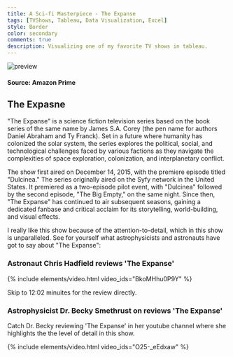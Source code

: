 ```yaml
---
title: A Sci-fi Masterpiece - The Expanse
tags: [TVShows, Tableau, Data Visualization, Excel]
style: Border
color: secondary
comments: true
description: Visualizing one of my favorite TV shows in tableau.
---
```


![preview](https://i.postimg.cc/RZjF32v9/The-expanse.png)
#### Source: Amazon Prime

## The Expasne
"The Expanse" is a science fiction television series based on the book series of the same name by James S.A. Corey (the pen name for authors Daniel Abraham and Ty Franck). Set in a future where humanity has colonized the solar system, the series explores the political, social, and technological challenges faced by various factions as they navigate the complexities of space exploration, colonization, and interplanetary conflict.

The show first aired on December 14, 2015, with the premiere episode titled "Dulcinea." The series originally aired on the Syfy network in the United States. It premiered as a two-episode pilot event, with "Dulcinea" followed by the second episode, "The Big Empty," on the same night. Since then, "The Expanse" has continued to air subsequent seasons, gaining a dedicated fanbase and critical acclaim for its storytelling, world-building, and visual effects.

I really like this show because of the attention-to-detail, which in this show is unparalleled. See for yourself what astrophysicists and astronauts have got to say about "The Expanse":

### Astronaut Chris Hadfield reviews 'The Expanse'

{% include elements/video.html video_ids="BkoMHhu0P9Y" %}

Skip to 12:02 minuites for the review directly.

### Astrophysicist Dr. Becky Smethrust on reviews 'The Expanse'

Catch Dr. Becky reviewing 'The Expanse' in her youtube channel where she highlights the the level of detail in this show. 

{% include elements/video.html video_ids="O25-_eEdxaw" %}

